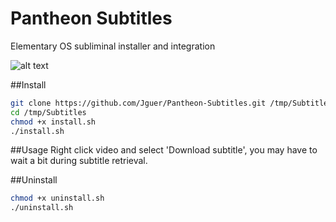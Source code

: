 # Pantheon Subtitles
Elementary OS subliminal installer and integration

![alt text](https://github.com/Jguer/Pantheon-Subtitles/raw/master/Preview.png "Preview")

##Install
```sh
git clone https://github.com/Jguer/Pantheon-Subtitles.git /tmp/Subtitles
cd /tmp/Subtitles
chmod +x install.sh
./install.sh
```

##Usage
Right click video and select 'Download subtitle', you may have to wait a bit during subtitle retrieval. 

##Uninstall
```sh
chmod +x uninstall.sh
./uninstall.sh
```
